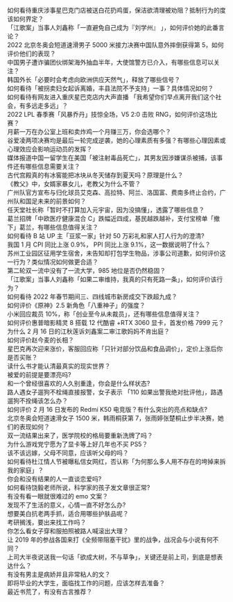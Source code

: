 如何看待重庆涉事星巴克门店被送白花扔鸡蛋，保洁欲清理被劝阻？抵制行为的度该如何界定？  
「江歌案」当事人刘鑫称「一直避免自己成为『刘学州』 」，如何评价她的此番言论？  
2022 北京冬奥会短道速滑男子 5000 米接力决赛中国队意外摔倒获得第 5，如何评价他们的表现？  
中国男子遭诈骗团伙绑架海外抽血半年，大使馆警方已介入，有哪些信息可以关注？  
韩国外长「必要时会考虑向欧洲供应天然气」，释放了哪些信号？  
如何看待「被拐卖妇女起诉离婚，丰县法院不予支持」一事？具体情况如何？  
如何看待有网友进入重庆星巴克店内大声直播 「我希望你们早点离开我们这个社会，有多远走多远」？  
2022 LPL 春季赛「风暴乔丹」技惊全场，V5 2:0 击败 RNG，如何评价这场比赛？  
月薪一万在办公室上班和卖炸鸡一个月赚三万，你会选哪个？  
谷爱凌两项决赛均是最后一轮完成逆袭，她的心理素质有多强？有哪些心理因素或心理效应会影响运动员的发挥？  
媒体报道中国一留学生在美国「被注射毒品死亡」，其男友因涉嫌谋杀被捕，该事件还有哪些信息需要关注？  
古代宫殿真的有冰窖能把冰块从冬天储存到夏天吗？原理是什么？  
《教父》中，女婿家暴女儿，老教父为什么不管？  
广州队官方宣布与归化球员艾克森、高拉特、阿兰、洛国富、费南多终止合约，广州队和国足未来的前景如何？  
任天堂社长称「暂时不打算加入元宇宙，因为没搞懂」，透露了哪些信息？  
葛兰招牌「中欧医疗健康混合 C」跌幅近四成，基民越跌越补，支付宝榜单「撤下」葛兰，有哪些信息值得关注？  
如何看待 B 站 UP 主「豆浆一家」针对 50 万彩礼和家人打人行为的澄清?  
我国 1 月 CPI 同比上涨 0.9%， PPI 同比上涨 9.1%，这一数据说明了什么？  
苏州工业园区征用学生宿舍，未告知却打包学生物品，涉事公司道歉，如何评价这一行为？类似情况如何做更合适？  
第二轮双一流中没有了一流大学，985 地位是否仍然稳固？  
「江歌案」当事人刘鑫称「如果二审维持，我真的只有死路一条」，如何评价该行为？  
如何看待 2022 年春节期间三、四线城市新房成交下跌超九成？  
如何评价《原神》2.5 新角色「八重神子」的强度？  
小米回应裁员 10%，称「创业至今从未裁员」，还有哪些信息值得关注？  
如何评价惠普暗影精灵 8 搭载 12 代酷睿 +RTX 3060 显卡，首发价格 7999 元？  
为什么 2 月 16 日的江秋莲诉刘鑫案二审江歌妈妈不肯出庭？  
如何评价赵今麦的长相？  
星巴克再次迎来涨价，客服回应称「只针对部分饮品和食品调价」，定价上涨后你是否买账？  
读什么书才能认清最真实的现实世界？  
被爱的前提是要漂亮吗?  
和一个曾经很喜欢的人久别重逢，你会是什么样状态?  
路人遇女子遛狗不栓绳直接报警，女子表示 「110 如果出警我绝对批评他」，路遇遛狗不拴绳该怎么办？  
如何评价 2 月 16 日发布的 Redmi K50 电竞版？有什么突出的亮点和缺点?  
北京冬奥会短道速滑女子 1500 米，韩雨桐获第 7，张雨婷张楚桐止步半决赛，她们的表现如何？  
双一流结果出来了，医学院校的格局要重新洗牌了吗？  
为什么游戏党宁愿为了显卡等上好几年也不买 PS5？  
该不该远嫁，父母不同意，应该听父母的吗？  
如何看待杜江情人节被曝私信女网红，否认称「为何那么多人用不存在的垮掉来拆我的家庭」？  
你会和没有结果的人一直谈恋爱吗?  
如何看待饶毅老师所说，科学家的孩子发文章很正常?  
有没有看一眼就很难过的 emo 文案？  
发现不了生活的意义，心情一直不好怎么办?  
想要美白抗老两手抓，适合用哪些护肤品呢？  
考研搁浅，要出来找工作吗？  
你怎么看女子穿和服拍照被路人喊滚出大理？  
让 2019 年的参战各国来打《全频带阻塞干扰》里的战争，战况会与小说有何不同？  
上司大半夜说送我一句话「欲成大树，不与草争」，关键还是前上司，到底是想表达什么？  
有没有男主是病娇并且非常粘人的文？  
即将毕业的大学生，面临找工作的问题，应该怎样去准备？  
最近书荒了，有没有古言推荐？  
